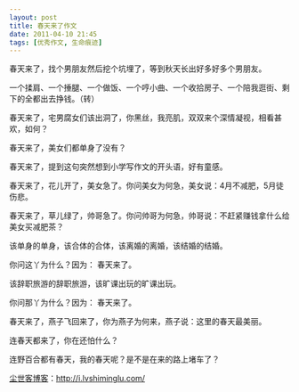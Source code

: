 ```yaml
---
layout: post
title: 春天来了作文
date: 2011-04-10 21:45
tags: [优秀作文, 生命痕迹]
---
```

春天来了，找个男朋友然后挖个坑埋了，等到秋天长出好多好多个男朋友。

一个揉肩、一个捶腿、一个做饭、一个哼小曲、一个收拾房子、一个陪我逛街、剩下的全都出去挣钱。（转）

春天来了，宅男腐女们该出洞了，你黑丝，我亮肌，双双来个深情凝视，相看甚欢，如何？

春天来了，美女们都单身了没有？

春天来了，提到这句突然想到小学写作文的开头语，好有童感。

春天来了，花儿开了，美女急了。你问美女为何急，美女说：4月不减肥，5月徒伤悲。

春天来了，草儿绿了，帅哥急了。你问帅哥为何急，帅哥说：不赶紧赚钱拿什么给美女买减肥茶？

该单身的单身，该合体的合体，该离婚的离婚，该结婚的结婚。

你问这丫为什么？因为： 春天来了。

该辞职旅游的辞职旅游，该旷课出玩的旷课出玩。

你问那丫为什么？因为： 春天来了。

春天来了，燕子飞回来了，你为燕子为何来，燕子说：这里的春天最美丽。

连春天都来了，你在还怕什么？

连野百合都有春天，我的春天呢？是不是在来的路上堵车了？

<a href="http://i.lvshiminglu.com/">尘世客博客</a>：<a href="http://i.lvshiminglu.com/">http://i.lvshiminglu.com/</a>

